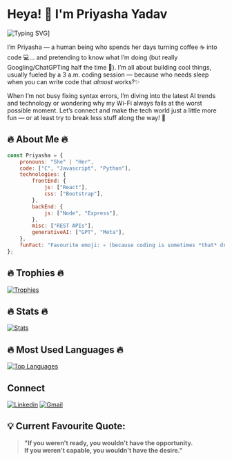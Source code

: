 # Heya! 👋 I'm Priyasha Yadav
![Typing SVG](https://readme-typing-svg.herokuapp.com?font=Fira+Code&pause=1000&width=435&lines=Welcome+to+my+Github+profile!)]

I’m Priyasha — a human being who spends her days turning coffee ☕ into code 💻... and pretending to know what I’m doing (but really Googling/ChatGPTing half the time 🤫). I’m all about building cool things, usually fueled by a 3 a.m. coding session — because who needs sleep when you can write code that *almost* works?✨

When I’m not busy fixing syntax errors, I’m diving into the latest AI trends and technology or wondering why my Wi-Fi always fails at the worst possible moment. Let’s connect and make the tech world just a little more fun — or at least try to break less stuff along the way! 🚀


## 🔥 About Me 🔥
```javascript
const Priyasha = {
    pronouns: "She" | "Her",
    code: ["C", "Javascript", "Python"],
    technologies: {
        frontEnd: {
            js: ["React"],
            css: ["Bootstrap"],
        },
        backEnd: {
            js: ["Node", "Express"],
        },
        misc: ["REST APIs"],
        generativeAI: ["GPT", "Meta"],
    },
    funFact: "Favourite emoji: 💀 (because coding is sometimes *that* dramatic)"
};
```

## 🔥 Trophies 🔥
[![Trophies](https://github-profile-trophy.vercel.app/?username=Priyasha-Yadav&theme=juicyfresh&no-frame=true&margin-w=15&margin-h=15)](https://github.com/Priyasha-Yadav)


## 🔥 Stats 🔥
[![Stats](https://github-readme-stats.vercel.app/api?username=Priyasha-Yadav\&show_icons=true\&rank_icon=github&theme=highcontrast&border_color=00000000)](https://github.com/Priyasha-Yadav)


## 🔥 Most Used Languages 🔥
[![Top Languages](https://github-readme-stats.vercel.app/api/top-langs/?username=Priyasha-Yadav&layout=compact&theme=highcontrast&border_color=00000000)](https://github.com/Priyasha-Yadav)


## Connect
[![Linkedin](https://img.shields.io/badge/LinkedIn-0077B5?style=for-the-badge&logo=linkedin&logoColor=white)](https://www.linkedin.com/in/priyasha-yadav-3a098833a)
[![Gmail](https://img.shields.io/badge/Gmail-D14836?style=for-the-badge&logo=gmail&logoColor=white)](mailto:priyasha.yadav.cg@gmail.com)


## 💡 Current Favourite Quote: 
> **"If you weren't ready, you wouldn't have the opportunity.  
> If you weren't capable, you wouldn't have the desire."**


<!---
Priyasha-Yadav/Priyasha-Yadav is a ✨ special ✨ repository because its README.md (this file) appears on your GitHub profile.
You can click the Preview link to take a look at your changes.
--->
